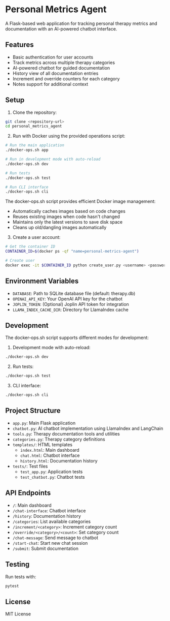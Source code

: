 # Personal Metrics Agent

A Flask-based web application for tracking personal therapy metrics and documentation with an AI-powered chatbot interface.

## Features

- Basic authentication for user accounts
- Track metrics across multiple therapy categories
- AI-powered chatbot for guided documentation
- History view of all documentation entries
- Increment and override counters for each category
- Notes support for additional context

## Setup

1. Clone the repository:
```bash
git clone <repository-url>
cd personal_metrics_agent
```

2. Run with Docker using the provided operations script:
```bash
# Run the main application
./docker-ops.sh app

# Run in development mode with auto-reload
./docker-ops.sh dev

# Run tests
./docker-ops.sh test

# Run CLI interface
./docker-ops.sh cli
```

The docker-ops.sh script provides efficient Docker image management:
- Automatically caches images based on code changes
- Reuses existing images when code hasn't changed
- Maintains only the latest versions to save disk space
- Cleans up old/dangling images automatically

3. Create a user account:
```bash
# Get the container ID
CONTAINER_ID=$(docker ps -qf "name=personal-metrics-agent")

# Create user
docker exec -it $CONTAINER_ID python create_user.py <username> <password>
```

## Environment Variables

- `DATABASE`: Path to SQLite database file (default: therapy.db)
- `OPENAI_API_KEY`: Your OpenAI API key for the chatbot
- `JOPLIN_TOKEN`: (Optional) Joplin API token for integration
- `LLAMA_INDEX_CACHE_DIR`: Directory for LlamaIndex cache

## Development

The docker-ops.sh script supports different modes for development:

1. Development mode with auto-reload:
```bash
./docker-ops.sh dev
```

2. Run tests:
```bash
./docker-ops.sh test
```

3. CLI interface:
```bash
./docker-ops.sh cli
```

## Project Structure

- `app.py`: Main Flask application
- `chatbot.py`: AI chatbot implementation using LlamaIndex and LangChain
- `tools.py`: Therapy documentation tools and utilities
- `categories.py`: Therapy category definitions
- `templates/`: HTML templates
  - `index.html`: Main dashboard
  - `chat.html`: Chatbot interface
  - `history.html`: Documentation history
- `tests/`: Test files
  - `test_app.py`: Application tests
  - `test_chatbot.py`: Chatbot tests

## API Endpoints

- `/`: Main dashboard
- `/chat-interface`: Chatbot interface
- `/history`: Documentation history
- `/categories`: List available categories
- `/increment/<category>`: Increment category count
- `/override/<category>/<count>`: Set category count
- `/chat-message`: Send message to chatbot
- `/start-chat`: Start new chat session
- `/submit`: Submit documentation

## Testing

Run tests with:
```bash
pytest
```

## License

MIT License

